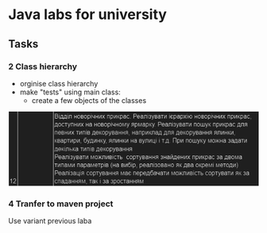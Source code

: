 # Java labs for university

## Tasks

### 2 Class hierarchy

- orginise class hierarchy
- make "tests" using main class:
  - create a few objects of the classes

![Screenshot of my variant](images/exercise2.png)

### 4 Tranfer to maven project

Use variant previous laba

